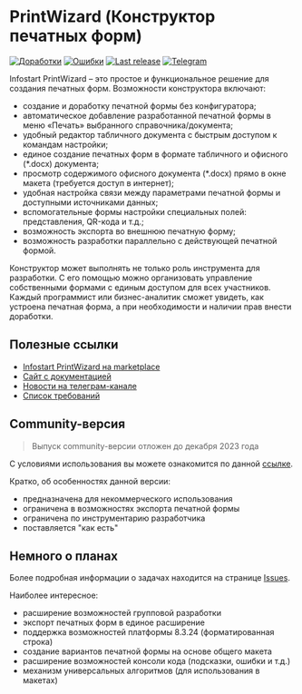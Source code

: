 # PrintWizard (Конструктор печатных форм)

[![Доработки](https://img.shields.io/github/issues/vandalsvq/printwizard/Доработки.svg?color=green&label=Доработки)](https://github.com/vandalsvq/printwizard/labels/%D0%94%D0%BE%D1%80%D0%B0%D0%B1%D0%BE%D1%82%D0%BA%D0%B8)
[![Ошибки](https://img.shields.io/github/issues/vandalsvq/printwizard/Ошибки.svg?color=red&label=Ошибки)](https://github.com/vandalsvq/printwizard/labels/%D0%9E%D1%88%D0%B8%D0%B1%D0%BA%D0%B8)
[![Last release](https://img.shields.io/github/v/release/vandalsvq/printwizard?include_prereleases&label=Релиз&color=orange)](https://github.com/vandalsvq/printwizard/releases/latest)
[![Telegram](https://img.shields.io/badge/почитать-telegram-blue?style=flat&logo=telegram)](https://web.telegram.org/k/#-1692457352)

Infostart PrintWizard – это простое и функциональное решение для создания печатных форм. Возможности конструктора включают:

* создание и доработку печатной формы без конфигуратора;
* автоматическое добавление разработанной печатной формы в меню «Печать» выбранного справочника/документа;
* удобный редактор табличного документа с быстрым доступом к командам настройки;
* единое создание печатных форм в формате табличного и офисного (*.docx) документа;
* просмотр содержимого офисного документа (*.docx) прямо в окне макета (требуется доступ в интернет);
* удобная настройка связи между параметрами печатной формы и доступными источниками данных;
* вспомогательные формы настройки специальных полей: представления, QR-кода и т.д.;
* возможность экспорта во внешнюю печатную форму;
* возможность разработки параллельно с действующей печатной формой.

Конструктор может выполнять не только роль инструмента для разработки. С его помощью можно организовать управление собственными формами с единым доступом для всех участников. Каждый программист или бизнес-аналитик сможет увидеть, как устроена печатная форма, а при необходимости и наличии прав внести доработки.

## Полезные ссылки

* [Infostart PrintWizard на marketplace](https://infostart.ru/marketplace/1918555/)
* [Сайт с документацией](https://vandalsvq.github.io/printwizard/)
* [Новости на телеграм-канале](https://web.telegram.org/k/#-1692457352)
* [Список требований](./docs/guide/ch_10_01.md)

## Community-версия

> Выпуск community-версии отложен до декабря 2023 года

С условиями использования вы можете ознакомится по данной [ссылке](docs/user_docs/user_community.md).

Кратко, об особенностях данной версии:

* предназначена для некоммерческого использования
* ограничена в возможностях экспорта печатной формы
* ограничена по инструментарию разработчика
* поставляется "как есть"

## Немного о планах

Более подробная информации о задачах находится на странице [Issues](https://github.com/vandalsvq/printwizard/issues). 

Наиболее интересное:

* расширение возможностей групповой разработки
* экспорт печатных форм в единое расширение
* поддержка возможностей платформы 8.3.24 (форматированная строка)
* создание вариантов печатной формы на основе общего макета
* расширение возможностей консоли кода (подсказки, ошибки и т.д.)
* механизм универсальных алгоритмов (для использования в макетах)